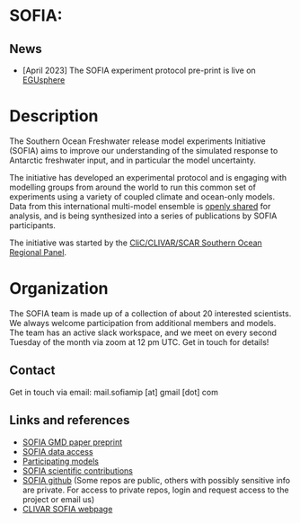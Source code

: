 # SOFIA:

## News
- [April 2023] The SOFIA experiment protocol pre-print is live on [EGUsphere](https://egusphere.copernicus.org/preprints/2023/egusphere-2023-198/)

# Description

The Southern Ocean Freshwater release model experiments Initiative (SOFIA) aims
to improve our understanding of the simulated response to Antarctic freshwater
input, and in particular the model uncertainty. 

The initiative has developed an experimental protocol and is engaging with modelling
groups from around the world to run this common set of experiments using a variety
of coupled climate and ocean-only models. Data from this international multi-model
ensemble is [openly shared](./data-access.html) for analysis, and is being 
synthesized into a series of publications by SOFIA participants. 


The initiative was started by the 
[CliC/CLIVAR/SCAR Southern Ocean Regional Panel](https://www.clivar.org/clivar-panels/southern).

# Organization

The SOFIA team is made up of a collection of about 20 interested scientists. We always welcome participation from additional members and models. 
The team has an active slack workspace, and we meet on every second Tuesday of the month via zoom at 12 pm UTC. Get in touch
for details!

Contact
-------
Get in touch via email: 
mail.sofiamip [at] gmail [dot] com

Links and references
--------------------
- [SOFIA GMD paper preprint](https://egusphere.copernicus.org/preprints/2023/egusphere-2023-198/)
- [SOFIA data access](./data-access.html)
- [Participating models](./participating-models.html)
- [SOFIA scientific contributions](./contributions.html)
- [SOFIA github](https://github.com/sofiamip) (Some repos are public, others with possibly sensitive info are private. For access to private repos, login and request access to the project or email us) 
- [CLIVAR SOFIA webpage](https://www.clivar.org/sofia)

